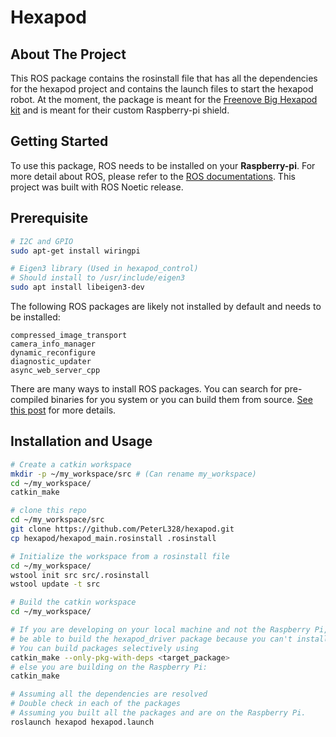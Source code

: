 # Hexapod

## About The Project
This ROS package contains the rosinstall file that has all the dependencies for the hexapod project and contains the launch files
to start the hexapod robot.
At the moment, the package is meant for the [Freenove Big Hexapod kit](https://github.com/Freenove/Freenove_Big_Hexapod_Robot_Kit_for_Raspberry_Pi) and is meant for their custom Raspberry-pi shield.

## Getting Started
To use this package, ROS needs to be installed on your **Raspberry-pi**.
For more detail about ROS, please refer to the [ROS documentations](http://wiki.ros.org/).
This project was built with ROS Noetic release.

## Prerequisite
```bash
# I2C and GPIO
sudo apt-get install wiringpi

# Eigen3 library (Used in hexapod_control)
# Should install to /usr/include/eigen3
sudo apt install libeigen3-dev
```

The following ROS packages are likely not installed by default and needs to be installed:
```
compressed_image_transport
camera_info_manager
dynamic_reconfigure
diagnostic_updater
async_web_server_cpp
```
There are many ways to install ROS packages. You can search for pre-compiled binaries for you system or you can build them from source.
[See this post](https://industrial-training-master.readthedocs.io/en/melodic/_source/session1/Installing-Existing-Packages.html) for more details.

## Installation and Usage
```bash
# Create a catkin workspace 
mkdir -p ~/my_workspace/src # (Can rename my_workspace)
cd ~/my_workspace/
catkin_make

# clone this repo
cd ~/my_workspace/src
git clone https://github.com/PeterL328/hexapod.git
cp hexapod/hexapod_main.rosinstall .rosinstall

# Initialize the workspace from a rosinstall file
cd ~/my_workspace/
wstool init src src/.rosinstall
wstool update -t src

# Build the catkin workspace
cd ~/my_workspace/

# If you are developing on your local machine and not the Raspberry Pi, then you will not
# be able to build the hexapod_driver package because you can't install wiringpi.
# You can build packages selectively using
catkin_make --only-pkg-with-deps <target_package>
# else you are building on the Raspberry Pi:
catkin_make

# Assuming all the dependencies are resolved
# Double check in each of the packages
# Assuming you built all the packages and are on the Raspberry Pi.
roslaunch hexapod hexapod.launch
```
